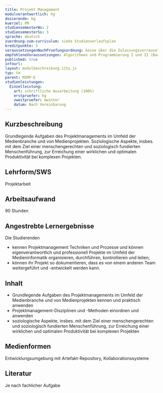 ```yaml
---
title: Projekt Management
modulverantwortlich: hg
dozierende: hg
kuerzel: PM
studiensemesterWs: 2
studiensemesterSs: 3
sprache: deutsch
zuordnung-zum-curriculum: siehe Studienverlaufsplan
kreditpunkte: 3
voraussetzungenNachPruefungsordnung: keine über die Zulassungsvorrausetzungen zum Studium hinausgehenden
empfohleneVoraussetzungen: Algorithmen und Programmierung I und II (Bachelor), Softwaretechnik (Bachelor), einschlägige Entwicklungskenntnisse und -erfahrungen in Projekten im Studienschwerpunkt
published: true
infourl: 
layout: modulbeschreibung.11ty.js
typ: tm
parent: MIMP-E
studienleistungen:
  Einzelleistung:
    art: schriftliche Ausarbeitung (100%)
    erstpruefer: hg
    zweitpruefer: mwinter
    datum: Nach Vereinbarung
---
```


## Kurzbeschreibung
Grundlegende Aufgaben des Projektmanagements im Umfeld der Medienbranche und von Medienprojekten. Soziologische Aspekte, insbes. mit dem Ziel einer menschengerechten und soziologisch fundierten Menschenführung, zur Erreichung einer wirklichen und optimalen Produktivität bei komplexen Projekten.

## Lehrform/SWS
Projektarbeit

## Arbeitsaufwand
90 Stunden

## Angestrebte Lernergebnisse

Die Studierenden

- kennen Projektmanagement Techniken und Prozesse und können eigenverantwortlich und professionell Projekte im Umfeld der Medieninformatik organisieren, durchführen, kontrollieren und leiten;
- können ihr Projekt so dokumentieren, dass es von einem anderen Team weitergeführt und -entwickelt werden kann.


## Inhalt

* Grundlegende Aufgaben des Projektmanagements im Umfeld der Medienbranche und von Medienprojekten kennen und praktisch anwenden
* Projektmanagement-Disziplinen und -Methoden einordnen und anwenden
* soziologische Aspekte, insbes. mit dem Ziel einer menschengerechten und soziologisch fundierten Menschenführung, zur Erreichung einer wirklichen und optimalen Produktivität bei komplexen Projekten


## Medienformen
Entwicklungsumgebung mit Artefakt-Repository, Kollaborationssysteme

## Literatur
Je nach fachlicher Aufgabe
